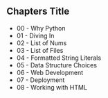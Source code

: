 ## Chapters Title

- 00 - Why Python
- 01 - Diving In
- 02 - List of Nums
- 03 - List of Files
- 04 - Formatted String Literals
- 05 - Data Structure Choices
- 06 - Web Development
- 07 - Deployment
- 08 - Working with HTML

